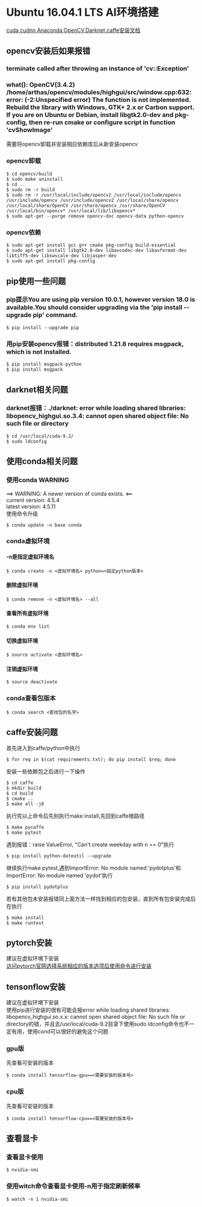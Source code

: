 # Ubuntu 16.04.1 LTS AI环境搭建

[cuda,cudnn,Anaconda,OpenCV,Darknet,caffe安装文档](https://github.com/EthanGuan/Dl-environ/blob/master/instruction.md)

## opencv安装后如果报错
### terminate called after throwing an instance of 'cv::Exception'<br>
###   what():  OpenCV(3.4.2) /home/arthas/opencv/modules/highgui/src/window.cpp:632: error: (-2:Unspecified error) The function is not implemented. Rebuild the library with Windows, GTK+ 2.x or Carbon support. If you are on Ubuntu or Debian, install libgtk2.0-dev and pkg-config, then re-run cmake or configure script in function 'cvShowImage'<br>
需要将opencv卸载并安装相应依赖库后从新安装opencv

### opencv卸载
    $ cd opencv/build
    $ sudo make uninstall 
    $ cd ..
    $ sudo rm -r build
    $ sudo rm -r /usr/local/include/opencv2 /usr/local/include/opencv /usr/include/opencv /usr/include/opencv2 /usr/local/share/opencv /usr/local/share/OpenCV /usr/share/opencv /usr/share/OpenCV /usr/local/bin/opencv* /usr/local/lib/libopencv*
    $ sudo apt-get --purge remove opencv-doc opencv-data python-opencv

### opencv依赖
    $ sudo apt-get install gcc g++ cmake pkg-config build-essential
    $ sudo apt-get install libgtk2.0-dev libavcodec-dev libavformat-dev libtiff5-dev libswscale-dev libjasper-dev
    $ sudo apt-get install pkg-config

## pip使用一些问题
### pip提示You are using pip version 10.0.1, however version 18.0 is available.You should consider upgrading via the 'pip install --upgrade pip' command.<br>
    $ pip install --upgrade pip

### 用pip安装opencv报错：distributed 1.21.8 requires msgpack, which is not installed.<br>
    $ pip install msgpack-python
    $ pip install msgpack

## darknet相关问题

### darknet报错：./darknet: error while loading shared libraries: libopencv_highgui.so.3.4: cannot open shared object file: No such file or directory
    $ cd /usr/local/cuda-9.2/
    $ sudo ldconfig

## 使用conda相关问题
### 使用conda WARNING
==> WARNING: A newer version of conda exists. <==<br>
  current version: 4.5.4<br>
  latest version: 4.5.11<br>
使用命令升级<br>

    $ conda update -n base conda

### conda虚拟环境
#### -n是指定虚拟环境名
    $ conda create -n <虚拟环境名> python=<指定python版本>
#### 删除虚拟环境
    $ conda remove -n <虚拟环境名> --all
#### 查看所有虚拟环境
    $ conda env list
#### 切换虚拟环境
    $ source activate <虚拟环境名>
#### 注销虚拟环境
    $ source deactivate

### conda查看包版本
    $ conda search <查找包的名字>
    
## caffe安装问题
首先进入到caffe/python中执行

    $ for req in $(cat requirements.txt); do pip install $req; done
安装一些依赖包之后进行一下操作
    
    $ cd caffe
    $ mkdir build
    $ cd build
    $ cmake ..
    $ make all -j8
执行完以上命令后先别执行make install,先回到caffe根路径

    $ make pycaffe
    $ make pytest
遇到报错：raise ValueError, "Can't create weekday with n == 0"执行

    $ pip install python-dateutil --upgrade
继续执行make pytest,遇到ImportError: No module named 'pydotplus'和ImportError: No module named 'pydot'执行
    
    $ pip install pydotplus
若有其他包未安装报错同上面方法一样找到相应的包安装，直到所有包安装完成后在执行

    $ make install
    $ make runtest
    

## pytorch安装
建议在虚拟环境下安装<br>
[访问pytorch官网选择系统相应的版本选项后使用命令进行安装](https://pytorch.org/)<br>

## tensonflow安装
建议在虚拟环境下安装<br>
使用pip进行安装的很有可能会报error while loading shared libraries: libopencv_highgui.so.x.x: cannot open shared object file: No such file or directory的错，并且去/usr/local/cuda-9.2目录下使用sudo ldconfig命令也不一定有用，使用cond可以很好的避免这个问题<br>
### gpu版
先查看可安装的版本

    $ conda install tensorflow-gpu==<需要安装的版本号>
### cpu版
先查看可安装的版本

    $ conda install tensorflow-cpu==<需要安装的版本号>

## 查看显卡
### 查看显卡使用
    $ nvidia-smi
### 使用witch命令查看显卡使用-n用于指定刷新频率
    $ watch -n 1 nvidia-smi
